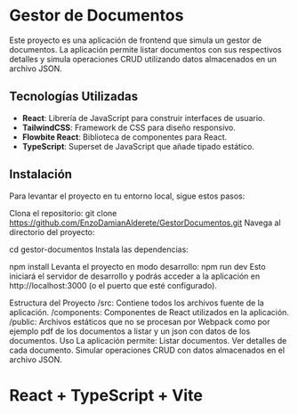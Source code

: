 # Gestor de Documentos

Este proyecto es una aplicación de frontend que simula un gestor de documentos. La aplicación permite listar documentos con sus respectivos detalles y simula operaciones CRUD utilizando datos almacenados en un archivo JSON.

## Tecnologías Utilizadas

- **React**: Librería de JavaScript para construir interfaces de usuario.
- **TailwindCSS**: Framework de CSS para diseño responsivo.
- **Flowbite React**: Biblioteca de componentes para React.
- **TypeScript**: Superset de JavaScript que añade tipado estático.

## Instalación
Para levantar el proyecto en tu entorno local, sigue estos pasos:

Clona el repositorio:
git clone https://github.com/EnzoDamianAlderete/GestorDocumentos.git
Navega al directorio del proyecto:

cd gestor-documentos
Instala las dependencias:

npm install
Levanta el proyecto en modo desarrollo:
npm run dev
Esto iniciará el servidor de desarrollo y podrás acceder a la aplicación en http://localhost:3000 (o el puerto que esté configurado).

Estructura del Proyecto
/src: Contiene todos los archivos fuente de la aplicación.
/components: Componentes de React utilizados en la aplicación.
/public: Archivos estáticos que no se procesan por Webpack como por ejemplo pdf de los documentos a listar y un json con datos de los documentos.
Uso
La aplicación permite:
Listar documentos.
Ver detalles de cada documento.
Simular operaciones CRUD con datos almacenados en el archivo JSON.

# React + TypeScript + Vite
